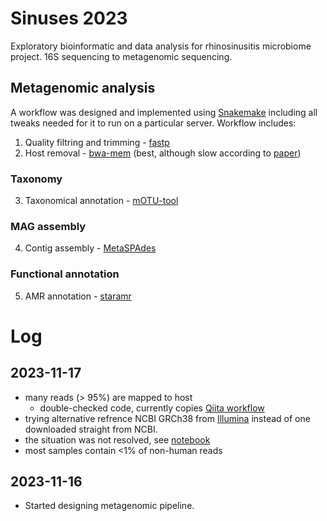 # Sinuses 2023
Exploratory bioinformatic and data analysis for rhinosinusitis microbiome project. 16S sequencing to metagenomic sequencing.


## Metagenomic analysis
A workflow was designed and implemented using [Snakemake](https://github.com/snakemake/snakemake) including all tweaks needed for it to run on a particular server.
Workflow includes:
1. Quality filtring and trimming - [fastp](https://github.com/OpenGene/fastp)
2. Host removal - [bwa-mem](https://github.com/lh3/bwa) (best, although slow according to [paper](https://journals.asm.org/doi/10.1128/msystems.01378-21))

### Taxonomy
3. Taxonomical annotation - [mOTU-tool](https://github.com/motu-tool/mOTUs)

### MAG assembly
4. Contig assembly - [MetaSPAdes](https://github.com/ablab/spades)

### Functional annotation
5. AMR annotation - [staramr](https://github.com/phac-nml/staramr)

# Log

## 2023-11-17
- many reads (> 95%) are mapped to host
    - double-checked code, currently copies [Qiita workflow](https://github.com/qiita-spots/qp-fastp-minimap2/blob/main/qp_fastp_minimap2/qp_fastp_minimap2.py)
- trying alternative refrence NCBI GRCh38 from [Illumina](https://support.illumina.com/sequencing/sequencing_software/igenome.html) instead of one downloaded straight from NCBI.
- the situation was not resolved, see [notebook](https://github.com/valentynbez/sinuses_2023/blob/master/notebooks/dev.ipynb)
- most samples contain <1% of non-human reads

## 2023-11-16
- Started designing metagenomic pipeline.